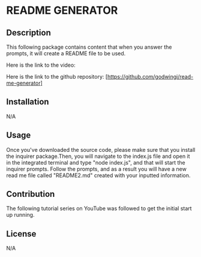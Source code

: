 
# README GENERATOR

## Description
  This following package contains content that when you answer the prompts, it will create a README file to be used. 

  Here is the link to the video:

  Here is the link to the github repository: [https://github.com/godwingi/read-me-generator]

## Installation
  N/A

## Usage
  Once you've downloaded the source code, please make sure that you install the inquirer package.Then, you will navigate to the index.js file and open it in the integrated terminal and type "node index.js", and that will start the inquirer prompts. Follow the prompts, and as a result you will have a new read me file called "README2.md" created with your inputted information. 

## Contribution
The following tutorial series on YouTube was followed to get the initial start up running.
  
## License
N/A
